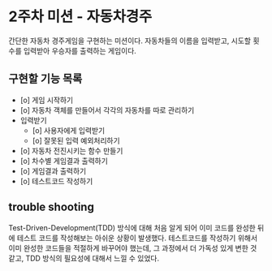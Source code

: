 # 2주차 미션 - 자동차경주
간단한 자동차 경주게임을 구현하는 미션이다. 자동차들의 이름을 입력받고, 시도할 횟수를 입력받아 우승자를 출력하는 게임이다.

## 구현할 기능 목록
- [o] 게임 시작하기
- [o] 자동차 객체를 만들어서 각각의 자동차를 따로 관리하기
- 입력받기
  - [o] 사용자에게 입력받기
  - [o] 잘못된 입력 예외처리하기
- [o] 자동차 전진시키는 함수 만들기
- [o] 차수별 게임결과 출력하기
- [o] 게임결과 출력하기
- [o] 테스트코드 작성하기

## trouble shooting
Test-Driven-Development(TDD) 방식에 대해 처음 알게 되어 이미 코드를 완성한 뒤에 테스트 코드를 작성해보는
아쉬운 상황이 발생했다. 테스트코드를 작성하기 위해서 이미 완성한 코드들을 적절하게 바꾸어야 했는데, 그 과정에서
더 가독성 있게 변한 것 같고, TDD 방식의 필요성에 대해서 느낄 수 있었다. 
